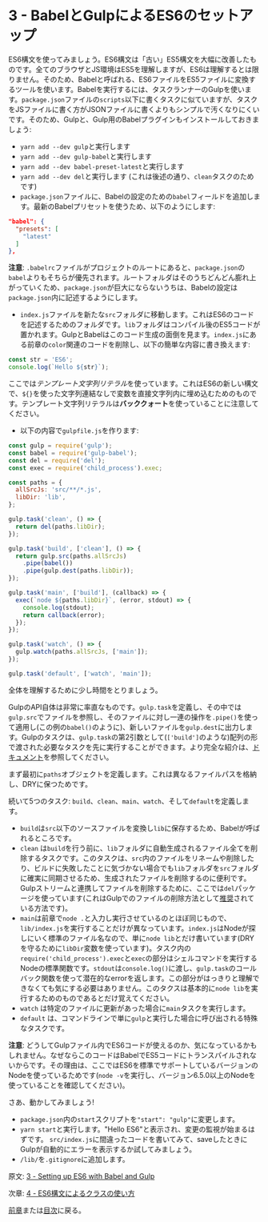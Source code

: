 # 3 - BabelとGulpによるES6のセットアップ

ES6構文を使ってみましょう。ES6構文は「古い」ES5構文を大幅に改善したものです。全てのブラウザとJS環境はES5を理解しますが、ES6は理解するとは限りません。そのため、Babelと呼ばれる、ES6ファイルをES5ファイルに変換するツールを使います。Babelを実行するには、タスクランナーのGulpを使います。`package.json`ファイルの`scripts`以下に書くタスクに似ていますが、タスクをJSファイルに書く方がJSONファイルに書くよりもシンプルで汚くなりにくいです。そのため、Gulpと、Gulp用のBabelプラグインもインストールしておきましょう:

- `yarn add --dev gulp`と実行します
- `yarn add --dev gulp-babel`と実行します
- `yarn add --dev babel-preset-latest`と実行します
- `yarn add --dev del`と実行します (これは後述の通り、`clean`タスクのためです)
- `package.json`ファイルに、Babelの設定のための`babel`フィールドを追加します。最新のBabelプリセットを使うため、以下のようにします:

```json
"babel": {
  "presets": [
    "latest"
  ]
},
```

**注意**: `.babelrc`ファイルがプロジェクトのルートにあると、`package.json`の`babel`よりもそちらが優先されます。ルートフォルダはそのうちどんどん膨れ上がっていくため、`package.json`が巨大にならないうちは、Babelの設定は`package.json`内に記述するようにします。

- `index.js`ファイルを新たな`src`フォルダに移動します。これはES6のコードを記述するためのフォルダです。`lib`フォルダはコンパイル後のES5コードが置かれます。GulpとBabelはこのコード生成の面倒を見ます。`index.js`にある前章の`color`関連のコードを削除し、以下の簡単な内容に書き換えます:

```javascript
const str = 'ES6';
console.log(`Hello ${str}`);
```

ここでは*テンプレート文字列リテラル*を使っています。これはES6の新しい構文で、`${}`を使った文字列連結なしで変数を直接文字列内に埋め込むためのものです。テンプレート文字列リテラルは**バッククォート**を使っていることに注意してください。

- 以下の内容で`gulpfile.js`を作ります:

```javascript
const gulp = require('gulp');
const babel = require('gulp-babel');
const del = require('del');
const exec = require('child_process').exec;

const paths = {
  allSrcJs: 'src/**/*.js',
  libDir: 'lib',
};

gulp.task('clean', () => {
  return del(paths.libDir);
});

gulp.task('build', ['clean'], () => {
  return gulp.src(paths.allSrcJs)
    .pipe(babel())
    .pipe(gulp.dest(paths.libDir));
});

gulp.task('main', ['build'], (callback) => {
  exec(`node ${paths.libDir}`, (error, stdout) => {
    console.log(stdout);
    return callback(error);
  });
});

gulp.task('watch', () => {
  gulp.watch(paths.allSrcJs, ['main']);
});

gulp.task('default', ['watch', 'main']);

```

全体を理解するために少し時間をとりましょう。

GulpのAPI自体は非常に率直なものです。`gulp.task`を定義し、その中では`gulp.src`でファイルを参照し、そのファイルに対し一連の操作を`.pipe()`を使って適用し(この例の`babel()`のように)、新しいファイルを`gulp.dest`に出力します。Gulpのタスクは、`gulp.task`の第2引数として(`['build']`のような)配列の形で渡された必要なタスクを先に実行することができます。より完全な紹介は、[ドキュメント](https://github.com/gulpjs/gulp)を参照してください。

まず最初に`paths`オブジェクトを定義します。これは異なるファイルパスを格納し、DRYに保つためです。

続いて5つのタスク: `build`、`clean`、`main`、`watch`、そして`default`を定義します。

- `build`は`src`以下のソースファイルを変換し`lib`に保存するため、Babelが呼ばれるところです。
- `clean` は`build`を行う前に、`lib`フォルダに自動生成されるファイル全てを削除するタスクです。このタスクは、`src`内のファイルをリネームや削除したり、ビルドに失敗したことに気づかない場合でも`lib`フォルダを`src`フォルダに確実に同期させるため、生成されたファイルを削除するのに便利です。Gulpストリームと連携してファイルを削除するために、ここでは`del`パッケージを使っています(これはGulpでのファイルの削除方法として[推奨](https://github.com/gulpjs/gulp/blob/master/docs/recipes/delete-files-folder.md)されている方法です)。
- `main`は前章で`node .`と入力し実行させているのとほぼ同じもので、`lib/index.js`を実行することだけが異なっています。`index.js`はNodeが探しにいく標準のファイル名なので、単に`node lib`とだけ書いています(DRYを守るために`libDir`変数を使っています)。タスク内の`require('child_process').exec`と`exec`の部分はシェルコマンドを実行するNodeの標準関数です。`stdout`は`console.log()`に渡し、`gulp.task`のコールバック関数を使って潜在的なerrorを返します。この部分がはっきりと理解できなくても気にする必要はありません。このタクスは基本的に`node lib`を実行するためのものであるとだけ覚えてください。
- `watch` は特定のファイルに更新があった場合に`main`タスクを実行します。
- `default` は、コマンドラインで単に`gulp`と実行した場合に呼び出される特殊なタスクです。

**注意**: どうしてGulpファイル内でES6コードが使えるのか、気になっているかもしれません。なぜならこのコードはBabelでES5コードにトランスパイルされないからです。その理由は、ここではES6を標準でサポートしているバージョンのNodeを使っているためです(`node -v`を実行し、バージョン6.5.0以上のNodeを使っていることを確認してください)。

さあ、動かしてみましょう!

- `package.json`内の`start`スクリプトを`"start": "gulp"`に変更します。
- `yarn start`と実行します。"Hello ES6"と表示され、変更の監視が始まるはずです。 `src/index.js`に間違ったコードを書いてみて、saveしたときにGulpが自動的にエラーを表示するか試してみましょう。
- `/lib/`を`.gitignore`に追加します。

原文: [3 - Setting up ES6 with Babel and Gulp](https://github.com/verekia/js-stack-from-scratch/tree/master/tutorial/3-es6-babel-gulp)

次章: [4 - ES6構文によるクラスの使い方](/tutorial/4-es6-syntax-class)

[前章](/tutorial/2-packages)または[目次](https://github.com/verekia/js-stack-from-scratch)に戻る。
